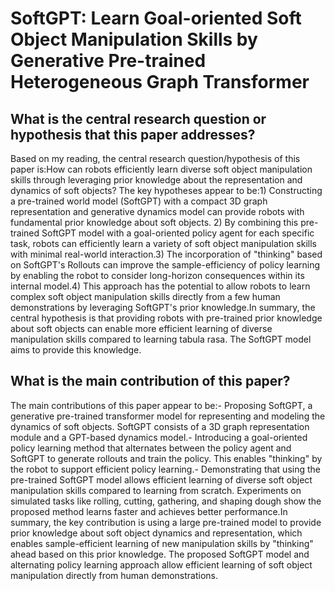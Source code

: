 # SoftGPT: Learn Goal-oriented Soft Object Manipulation Skills by   Generative Pre-trained Heterogeneous Graph Transformer

## What is the central research question or hypothesis that this paper addresses?

Based on my reading, the central research question/hypothesis of this paper is:How can robots efficiently learn diverse soft object manipulation skills through leveraging prior knowledge about the representation and dynamics of soft objects? The key hypotheses appear to be:1) Constructing a pre-trained world model (SoftGPT) with a compact 3D graph representation and generative dynamics model can provide robots with fundamental prior knowledge about soft objects. 2) By combining this pre-trained SoftGPT model with a goal-oriented policy agent for each specific task, robots can efficiently learn a variety of soft object manipulation skills with minimal real-world interaction.3) The incorporation of "thinking" based on SoftGPT's Rollouts can improve the sample-efficiency of policy learning by enabling the robot to consider long-horizon consequences within its internal model.4) This approach has the potential to allow robots to learn complex soft object manipulation skills directly from a few human demonstrations by leveraging SoftGPT's prior knowledge.In summary, the central hypothesis is that providing robots with pre-trained prior knowledge about soft objects can enable more efficient learning of diverse manipulation skills compared to learning tabula rasa. The SoftGPT model aims to provide this knowledge.


## What is the main contribution of this paper?

The main contributions of this paper appear to be:- Proposing SoftGPT, a generative pre-trained transformer model for representing and modeling the dynamics of soft objects. SoftGPT consists of a 3D graph representation module and a GPT-based dynamics model.- Introducing a goal-oriented policy learning method that alternates between the policy agent and SoftGPT to generate rollouts and train the policy. This enables "thinking" by the robot to support efficient policy learning.- Demonstrating that using the pre-trained SoftGPT model allows efficient learning of diverse soft object manipulation skills compared to learning from scratch. Experiments on simulated tasks like rolling, cutting, gathering, and shaping dough show the proposed method learns faster and achieves better performance.In summary, the key contribution is using a large pre-trained model to provide prior knowledge about soft object dynamics and representation, which enables sample-efficient learning of new manipulation skills by "thinking" ahead based on this prior knowledge. The proposed SoftGPT model and alternating policy learning approach allow efficient learning of soft object manipulation directly from human demonstrations.

